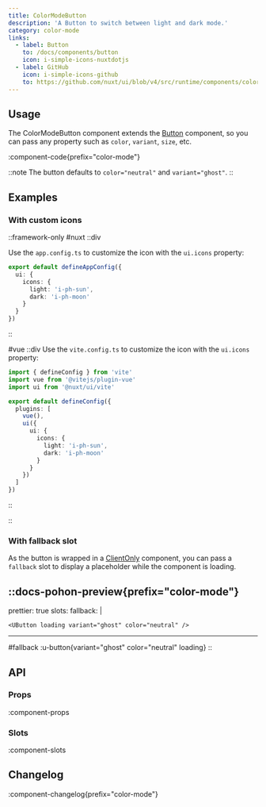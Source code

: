 ```yaml
---
title: ColorModeButton
description: 'A Button to switch between light and dark mode.'
category: color-mode
links:
  - label: Button
    to: /docs/components/button
    icon: i-simple-icons-nuxtdotjs
  - label: GitHub
    icon: i-simple-icons-github
    to: https://github.com/nuxt/ui/blob/v4/src/runtime/components/color-mode/ColorModeButton.vue
---
```


## Usage

The ColorModeButton component extends the [Button](/docs/components/button) component, so you can pass any property such as `color`, `variant`, `size`, etc.

:component-code{prefix="color-mode"}

::note
The button defaults to `color="neutral"` and `variant="ghost"`.
::

## Examples

### With custom icons

::framework-only
#nuxt
::div

Use the `app.config.ts` to customize the icon with the `ui.icons` property:

```ts [app.config.ts]
export default defineAppConfig({
  ui: {
    icons: {
      light: 'i-ph-sun',
      dark: 'i-ph-moon'
    }
  }
})
```

::

#vue
::div
Use the `vite.config.ts` to customize the icon with the `ui.icons` property:

```ts [vite.config.ts]
import { defineConfig } from 'vite'
import vue from '@vitejs/plugin-vue'
import ui from '@nuxt/ui/vite'

export default defineConfig({
  plugins: [
    vue(),
    ui({
      ui: {
        icons: {
          light: 'i-ph-sun',
          dark: 'i-ph-moon'
        }
      }
    })
  ]
})
```

::

::

### With fallback slot

As the button is wrapped in a [ClientOnly](https://nuxt.com/docs/api/components/client-only) component, you can pass a `fallback` slot to display a placeholder while the component is loading.

::docs-pohon-preview{prefix="color-mode"}
---
prettier: true
slots:
  fallback: |

    <UButton loading variant="ghost" color="neutral" />
---

#fallback
:u-button{variant="ghost" color="neutral" loading}
::

## API

### Props

:component-props

### Slots

:component-slots

## Changelog

:component-changelog{prefix="color-mode"}
